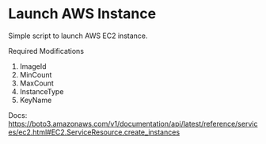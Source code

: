 # Launch AWS Instance

Simple script to launch AWS EC2 instance. 

Required Modifications

1. ImageId
2. MinCount
3. MaxCount
4. InstanceType
5. KeyName

Docs: https://boto3.amazonaws.com/v1/documentation/api/latest/reference/services/ec2.html#EC2.ServiceResource.create_instances
